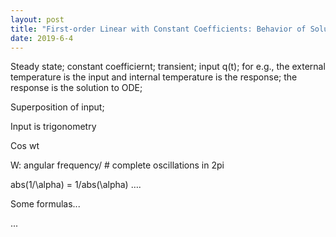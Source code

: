 ```yaml
---
layout: post
title: "First-order Linear with Constant Coefficients: Behavior of Solutions, Use of Complex Methods."
date: 2019-6-4
---
```


Steady state; constant coefficiernt; transient; input q(t); for e.g., the external temperature is the input and internal temperature is the response; the response is the solution to ODE; 

Superposition of input;

Input is trigonometry

Cos wt

W: angular frequency/ # complete oscillations in 2pi 

abs(1/\alpha) = 1/abs(\alpha) ….

Some formulas...

...